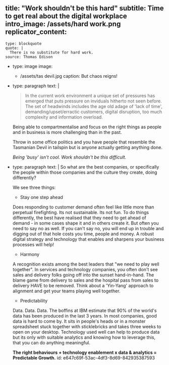 title: "Work shouldn't be this hard"
subtitle: Time to get real about the digital workplace
intro_image: /assets/hard work.png
replicator_content:
  - 
    type: blockquote
    quote: |
      There is no substitute for hard work.
    source: Thomas Edison
  - 
    type: image
    image:
      - /assets/tas devil.jpg
    caption: But chaos reigns!
  - 
    type: paragraph
    text: |
      > In the current work environment a unique set of pressures has emerged that puts pressure on inviduals hitherto not seen before. The set of headwinds includes the age old adage of 'lack of time', demanding/upset/erractic customers, digital disruption, too much complexity and information overload.
      
      Being able to compartmentalise and focus on the right things as people and in business is more challenging than in the past.
      
      Throw in some office politics and you have people that resemble the Tasmanian Devil in tailspin but is anyone actually getting anything done.
      
      *Being 'busy' isn't cool. Work shouldn't be this difficult.*
  - 
    type: paragraph
    text: |
      So what are the best companies, or specifically the people within those companies and the culture they create, doing differently?
      
      We see three things:
      
      + Stay one step ahead
      
      Does responding to customer demand often feel like little more than perpetual firefighting. Its not sustainable. Its not fun. To do things differently, the best have realised that they need to get ahead of demand - in some cases shape it and in others create it. But often you need to say no as well. If you can't say no, you will end up in trouble and digging out of that hole costs you time, people and money. A robust digital strategy and technology that enables and sharpens your business processes will help!
      
      + Harmony
      
      A recognition exists among the best leaders that "we need to play well together". In services and technology companies, you often don't see sales and delivery folks going off into the sunset hand-in-hand. The blame game from delivery to sales and the hospital pass from sales to delivery HAVE to be removed. Think about a 'Yin-Yang' approach to alignment and get your teams playing well together.
      
      + Predictability
      
      Data. Data. Data. The boffins at IBM estimate that 90% of the world's data has been produced in the last 3 years. In most companies, good data is hard to come by. It sits in people's heads or in a monster spreadsheet stuck together with sticklebricks and takes three weeks to open on your desktop. Technology used well can help to produce data but its only with suitable analytics and knowing how to leverage this, that you can do anything meaningful.
      
      **The right behaviours + technology enablement x data & analytics = Predictable Growth.**
id: e647c69f-53ac-4df3-8d69-842935387593

